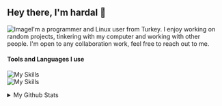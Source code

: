 <h2>Hey there, I'm hardal 👋</h2>

<div style="float: left;">
        <img src="https://media.tenor.com/images/ccb959edb41a02737755b2209ef7d97a/tenor.gif" alt="Image">
    </div>

I'm a programmer and Linux user from Turkey. I enjoy working on random projects, tinkering with my computer and working with other people. I'm open to any collaboration work, feel free to reach out to me.

<h4>Tools and Languages I use</h4>

![My Skills](https://skillicons.dev/icons?i=c,cpp,css,html,js,git)  
![My Skills](https://skillicons.dev/icons?i=linux,bash,cmake,neovim,mysql,dart,flutter) 

  <details>
  <summary>My Github Stats</summary>
  
  <a href="#">
  
  ![Top Langs](http://readme-stats-lyart-one.vercel.app/api/top-langs/?username=hardal7&layout=compact&theme=blueberry&count_private=true&hide_border=false)
  </a>
</details>
